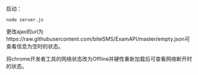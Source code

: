 启动：

```
node server.js
```

更改ajax的url为https://raw.githubusercontent.com/biteSMS/ExamAPI/master/empty.json可查看信息为空时的状态。

将chrome开发者工具的网络状态改为Offline并硬性重新加载后可查看网络断开时的状态。